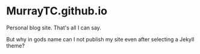 # MurrayTC.github.io
Personal blog site. That's all I can say.

But why in gods name can I not publish my site even after selecting a Jekyll theme?
